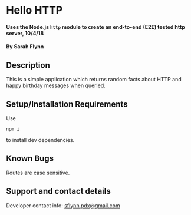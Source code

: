 # Hello HTTP

#### Uses the Node.js `http` module to create an end-to-end (E2E) tested http server, 10/4/18

#### By **Sarah Flynn**

## Description

This is a simple application which returns random facts about HTTP and happy birthday messages when queried.

## Setup/Installation Requirements

Use 
```
npm i 
```
to install dev dependencies.

## Known Bugs

Routes are case sensitive.

## Support and contact details

Developer contact info: sflynn.pdx@gmail.com